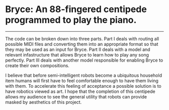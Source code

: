 # Bryce: An 88-fingered centipede programmed to play the piano.


------------------------------------------------------------------------------------------------------------------------
The code can be broken down into three parts.
Part I deals with routing all possible MIDI files and converting them into an appropriate format so that they may be
used as an input for Bryce.
Part II deals with a model and relevant infastructure that allows Bryce to learn how to play any song perfectly.
Part III deals with another model responsible for enabling Bryce to create their own compositions.

I believe that before semi-intelligent robots become a ubiquitous household item humans will first have to feel comfortable
enough to have them living with them. To accelerate this feeling of acceptance a possible solution is to have robotics
viewed as art. I hope that the completion of this centipede allows my audience to see the general utility that robots can
provide masked by aesthetics of this project.
